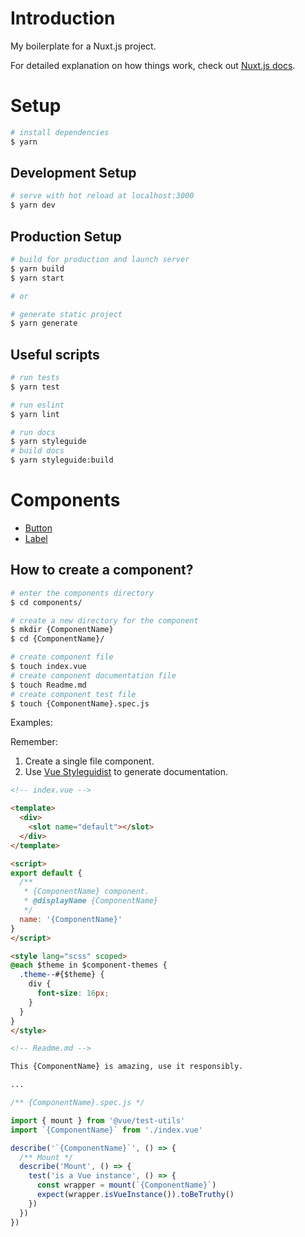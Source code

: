 # Introduction

My boilerplate for a Nuxt.js project.

For detailed explanation on how things work, check out [Nuxt.js docs](https://nuxtjs.org).

# Setup

``` bash
# install dependencies
$ yarn
```

## Development Setup

``` bash
# serve with hot reload at localhost:3000
$ yarn dev
```

## Production Setup

``` bash
# build for production and launch server
$ yarn build
$ yarn start

# or

# generate static project
$ yarn generate
```

## Useful scripts 


``` bash
# run tests
$ yarn test

# run eslint
$ yarn lint

# run docs
$ yarn styleguide
# build docs
$ yarn styleguide:build

```

# Components

- [Button](/components/Button)
- [Label](/components/Label)

## How to create a component?

```bash
# enter the components directory
$ cd components/

# create a new directory for the component
$ mkdir {ComponentName}
$ cd {ComponentName}/

# create component file
$ touch index.vue
# create component documentation file
$ touch Readme.md
# create component test file
$ touch {ComponentName}.spec.js
```

Examples:

Remember:
1. Create a single file component.
2. Use [Vue Styleguidist](https://github.com/vue-styleguidist/vue-styleguidist) to generate documentation.

```html
<!-- index.vue -->

<template>
  <div>
    <slot name="default"></slot>
  </div>
</template>

<script>
export default {
  /**
   * {ComponentName} component.
   * @displayName {ComponentName}
   */
  name: '{ComponentName}'
}
</script>

<style lang="scss" scoped>
@each $theme in $component-themes {
  .theme--#{$theme} {
    div {
      font-size: 16px;
    }
  }
}
</style>
```

```html
<!-- Readme.md -->

This {ComponentName} is amazing, use it responsibly.

...
```

```js
/** {ComponentName}.spec.js */

import { mount } from '@vue/test-utils'
import `{ComponentName}` from './index.vue'

describe('`{ComponentName}`', () => {
  /** Mount */
  describe('Mount', () => {
    test('is a Vue instance', () => {
      const wrapper = mount(`{ComponentName}`)
      expect(wrapper.isVueInstance()).toBeTruthy()
    })
  })
})
```
